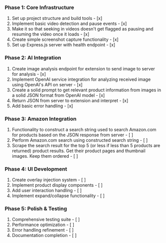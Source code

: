 ### Phase 1: Core Infrastructure
1) Set up project structure and build tools - [x]
2) Implement basic video detection and pause events - [x]
3) Make it so that seeking in videos doesn't get flagged as pausing and resuming the video once it loads - [x]
4) Create simple screenshot capture functionality - [x]
5) Set up Express.js server with health endpoint - [x]

### Phase 2: AI Integration
1) Create image analysis endpoint for extension to send image to server for analysis - [x]
2) Implement OpenAI service integration for analyzing received image using OpenAI's API on server - [x]
3) Create a solid prompt to get relevant product information from images in a solid JSON format from OpenAI model - [x]
4) Return JSON from server to extension and interpret - [x]
5) Add basic error handling - [x]

### Phase 3: Amazon Integration
1) Functionality to construct a search string used to search Amazon.com for products based on the JSON response from server - [ ]
2) Perform Amazon.com search using constructed search string - [ ]
3) Scrape the search result for the top 5 (or less if less than 5 products are returned) product results. Get their product pages and thumbnail images. Keep them ordered - [ ]

### Phase 4: UI Development
1) Create overlay injection system - [ ]
2) Implement product display components - [ ]
3) Add user interaction handling - [ ]
4) Implement expand/collapse functionality - [ ]

### Phase 5: Polish & Testing
1) Comprehensive testing suite - [ ]
2) Performance optimization - [ ]
3) Error handling refinement - [ ]
4) Documentation completion - [ ]
